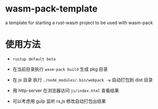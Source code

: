 # wasm-pack-template
a template for starting a rust-wasm project to be used with wasm-pack

# 使用方法

* `rustup default beta`


* 在当前目录执行 `wasm-pack build` 生成 pkg 目录
* 在 js 目录 执行 `./node_modules/.bin/webpack -w` 自动打包到 dist 目录
* 用 http-server 在浏览器访问 `js/index.html` 查看结果

* 可以考虑用 gulp 监听 rs,js 修改自动打包出结果
